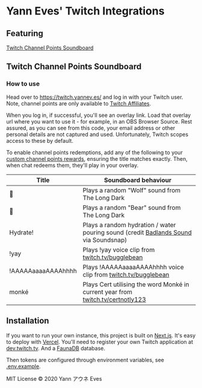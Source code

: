 # Yann Eves' Twitch Integrations

## Featuring

[Twitch Channel Points Soundboard](#twitch-channel-points-soundboard)

## Twitch Channel Points Soundboard

### How to use

Head over to <https://twitch.yannev.es/> and log in with your Twitch user. Note, channel points are only available to [Twitch Affiliates][twitch-affiliates].

When you log in, if successful, you'll see an overlay link. Load that overlay url where you want to use it - for example, in an OBS Browser Source. Rest assured, as you can see from this code, your email address or other personal details are not captured and used. Unfortunately, Twitch scopes access to these by default.

To enable channel points redemptions, add any of the following to your [custom channel points rewards][twitch-channel-points], ensuring the title matches exactly. Then, when chat redeems them, they'll play in your overlay.

| Title              | Soundboard behaviour                                                                                   |
| ------------------ | ------------------------------------------------------------------------------------------------------ |
| 🐺                  | Plays a random "Wolf" sound from The Long Dark                                                         |
| 🐻                  | Plays a random "Bear" sound from The Long Dark                                                         |
| Hydrate!           | Plays a random hydration / water pouring sound (credit [Badlands Sound][badlands-sound] via Soundsnap) |
| !yay               | Plays !yay voice clip from [twitch.tv/bugglebean][bugglebean]                                          |
| !AAAAAaaaaAAAAhhhh | Plays !AAAAAaaaaAAAAhhhh voice clip from [twitch.tv/bugglebean][bugglebean]                            |
| monké              | Plays Cert utilising the word Monké in current year from [twitch.tv/certnotly123][certnotly123]        |

## Installation

If you want to run your own instance, this project is built on [Next.js][next-js]. It's easy to deploy with [Vercel][vercel]. You'll need to register your own Twitch application at [dev.twitch.tv][twitch-dev]. And a [FaunaDB][fauna-db] database.

Then tokens are configured through environment variables, see [.env.example](./.env.example).

MIT License © 2020 Yann アウネ Eves

<!-- Developer Resources -->

[twitch-affiliates]: https://affiliate.twitch.tv/
[twitch-channel-points]: https://help.twitch.tv/s/article/channel-points-guide
[next-js]: https://nextjs.org/
[twitch-dev]: https://dev.twitch.tv/
[vercel]: https://vercel.com/
[fauna-db]: https://fauna.com/

<!-- Sound Credits -->

[badlands-sound]: https://www.soundsnap.com/user/529348/library

<!-- Streamers -->

[bugglebean]: https://twitch.tv/bugglebean
[certnotly123]: https://twitch.tv/certnotly123
